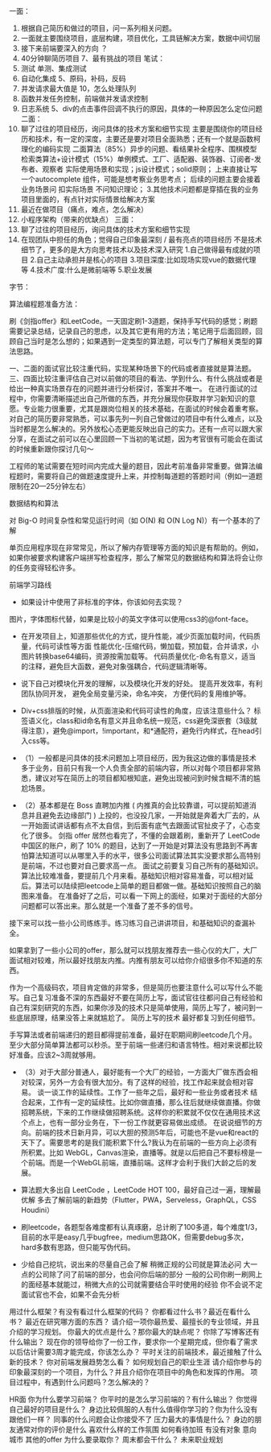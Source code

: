 一面：
1.	根据自己简历和做过的项目，问一系列相关问题。
2.	一面就主要围绕项目，底层构建，项目优化，工具链解决方案，数据中间切层
13. 接下来前端要深入的方向 ？
1. 40分钟聊简历项目
7、最有挑战的项目
笔试：
6. 测试 单测、集成测试
7. 自动化集成
5、原码，补码，反码
2. 并发请求最大值是 10，怎么处理队列
2. 函数并发任务控制，前端做并发请求控制
5. 日志系统
5、div的点击事件回调不执行的原因，具体的一种原因怎么定位问题
二面：
1. 聊了过往的项目经历，询问具体的技术方案和细节实现
主要是围绕你的项目经历和技术，有一定的深度，主要还是要对项目全面熟悉；还有一个就是函数柯理化的编码实现
二面算法（85%）异步的问题、看结果补全程序、围棋模型检索类算法+设计模式（15%）单例模式、工厂、适配器、装饰器、订阅者-发布者、观察者 实际使用场景和实现；js设计模式；solid原则；
上来直接让写一个autocomplete 组件，可能是想考察业务思考点；
后续的问题主要会接着业务场景问 扣实际场景 不问知识理论；
3.其他技术问题都是穿插在我的业务项目里面的，有点针对实际情景给解决方案
1. 最近在做项目（痛点，难点，怎么解决）
3. 小程序架构（带来的优缺点）
三面：
1. 聊了过往的项目经历，询问具体的技术方案和细节实现
2. 在现团队中担任的角色；觉得自己印象最深刻 / 最有亮点的项目经历
不是技术细节了，更多的是大方向思考技术以及技术深入研究
1.自己做得最有成就的项目
2.自己主动承担并是核心的项目
3.项目深度:比如现场实现vue的数据代理等
4.技术广度:什么是微前端等
5.职业发展

字节：

算法编程题准备方法：

刷《剑指offer》和LeetCode。一天固定刷1-3道题，保持手写代码的感觉；刷题需要记录总结，记录自己的思虑，以及其它更有用的方法；笔记用于后面回顾，回顾自己当时是怎么想的；如果遇到一定类型的算法题，可以专门了解相关类型的算法思路。

一、二面的面试官比较注重代码，实现某种场景下的代码或者直接就是算法题。三、四面比较注重评估自己对以前做的项目的看法、学到什么、有什么挑战或者是给出一种真实场景存在的问题并进行分析探讨，答案并不唯一。
在进行面试的过程中，你需要清晰描述出自己所做的东西，并充分展现你获取并学习新知识的意愿。专业能力很重要，尤其是跟岗位相关的技术基础，在面试的时候会着重考察。
对自己的简历要非常熟悉，可以事先列一列自己曾做过的项目中有什么难点，以及当时都是怎么解决的。另外放松心态更能反映出自己的实力。还有一点可以跟大家分享，在面试之前可以在心里回顾一下当初的笔试题，因为考官很有可能会在面试的时候重新跟你探讨几句～

工程师的笔试需要在短时间内完成大量的题目，因此考前准备非常重要。做算法编程题时，需要将自己的做题速度提升上来，并控制每道题的答题时间（例如一道题限制在20—25分钟左右）

数据结构和算法

对 Big-O 时间复杂性和常见运行时间（如 O(N) 和 O(N Log N)）有一个基本的了解

单页应用程序现在非常常见，所以了解内存管理等方面的知识是有帮助的。例如，如果你被要求构建客户端拼写检查程序，那么了解常见的数据结构和算法将会让你的任务变得轻松许多。

前端学习路线

- 如果设计中使用了非标准的字体，你该如何去实现？

图片，字体图标代替，如果是比较小的英文字体可以使用css3的@font-face。

- 在开发项目上，知道那些优化的方式，提升性能，减少页面加载时间，代码质量，代码可读性等方面
性能优化-压缩代码，懒加载，预加载，合并请求，小图片转换base64编码，资源按需加载等。
代码质量优化-命名有意义，适当的注释，避免巨大函数，避免对象强耦合，代码逻辑清晰等。
- 说下自己对模块化开发的理解，以及模块化开发的好处。
提高开发效率，有利团队协同开发，
避免全局变量污染，命名冲突，
方便代码的复用维护等。

- Div+css排版的时候，从页面渲染和代码可读性的角度，应该注意些什么？
标签语义化，class和id命名有意义并且命名统一规范，css避免深嵌套（3级就得注意），避免@import，!important，和*通配符，避免行内样式，在head引入css等。

- （1）一般都是问具体的技术问题加上项目经历，因为我这边做的事情是技术多于业务，目前只有我一个人负责全部的前端内容，所以对每个项目都非常熟悉，建议对写在简历上的项目都知根知底，避免出现被问到时候含糊不清的尴尬场景。

- （2）基本都是在 Boss 直聘加内推 ( 内推真的会比较靠谱，可以提前知道消息并且避免去边缘部门 ) 上投的，也没投几家，一开始就是奔着大厂去的，从一开始面试讲话都有点不太自信，到后面有底气去跟面试官扯皮子了，心态变化了很多。
剑指 offer 居然也看完了，不懂的会跟着刷，重新开了 LeetCode 中国区的账户，刷了 10% 的题目，达到了一开始是对算法没有思路到不再害怕算法知道可以从哪里入手的水平，很多公司面试算法其实没要求那么高特别是前端，不过也要对自己要求高一点。
面试之前要复习自己所有的基础知识。算法比较难准备，要提前几个月来看。基础知识相对容易准备，可以相对延后。算法可以陆续把leetcode上简单的题目都做一做。基础知识按照自己的脑图来准备。
在准备好了之后，可以看一下网上的面经，如果对于面经的大部分问题都可以答出来。那么就是一个准备了差不多的信号。

接下来可以找一些小公司练练手。练习练习自己讲讲项目，和基础知识的查漏补全。

如果拿到了一些小公司的offer，那么就可以找朋友推荐去一些心仪的大厂，大厂面试相对较难，所以最好找朋友内推。内推有朋友可以给你介绍很多你不知道的东西。

作为一个高级码农，项目肯定做的非常多，但是简历也要注意什么可以写什么不能写。自己复习准备不深的东西最好不要在简历上写，面试官往往都问自己有经验和自己有深刻研究的东西，如果你涉及的技术只是简单使用，简历上写了，被问到一些底层原理，结果没答上来就尴尬了。
简历上写的技术 最好都复习到任何细节。

手写算法或者前端递归的题目都得提前准备，最好在职期间刷leetcode几个月。至少大部分简单算法都可以秒杀。至于前端一些递归和语言特性。相对来说都比较好准备。应该2~3周就够用。

- （3）对于大部分普通人，最好能有一个大厂的经验，一方面大厂做东西会相对较深，另外一方会有很大加分。有了这样的经验，找工作起来就会相对容易。
谈一谈工作的延续性。工作了一些年之后，最好和一些业务或者技术 结合起来，工作有一定的延续性。比如你做直播，那么往后就继续做直播。你做招聘系统，下来的工作继续做招聘系统。这样你的积累就不仅仅在通用技术这个点上，也有一部分业务在，下一份工作就更容易做出成绩。
在说说细节的方向。前端的技术日新月异，可以大胆的预测5年后，可能也不是vue和react的天下了。需要思考的是我们能积累下什么?我认为在前端的一些方向上必须有所积累。比如 WebGL，Canvas渲染，直播等。就是以后把自己不要标榜是一个前端。而是一个WebGL前端，直播前端。这样才会利于我们大龄之后的发展。

- 算法题大多出自 LeetCode ，LeetCode HOT 100，最好自己过一遍，理解最优解
多去了解前端的新趋势（Flutter，PWA，Serveless，GraphQL，CSS Houdini）

- 刷leetcode，各题型各难度都有认真琢磨，总计刷了100多道，每个难度1/3，目前的水平是easy几乎bugfree，medium思路OK，但需要debug多次，hard多数有思路，但只能写伪代码。

- 少给自己挖坑，说出来的尽量自己会了解
稍微正规的公司就是算法必问
大一点的公司除了问了前端的部分，也会问你后端的部分
一般的公司你刷一刷网上的面经基本就能过，稍微大点的公司就需要结合平时使用的经验
你不会说不定面试官也不会，如果不会先分析

用过什么框架？有没有看过什么框架的代码？
你都看过什么书？最近在看什么书？
最近在研究哪方面的东西？
请介绍一项你最热爱、最擅长的专业领域，并且介绍的学习规划。
你最大的优点是什么？那你最大的缺点呢？
你除了写博客还有什么输出？
现在你的领导给你了一份工作，要求你一个星期完成，但你看了需求以后估计需要3周才能完成，你该怎么办？
平时关注的前端技术，最近接触了什么新的技术？
你对前端发展趋势怎么看？
如何规划自己的职业生涯
请介绍你参与的印象最深刻的一个项目，为什么？并且介绍你在项目中的角色和发挥的作用。
项目过程中，有遇到什么问题吗？怎么解决的？


HR面
你为什么要学习前端？
你平时的是怎么学习前端的？有什么输出？
你觉得自己最好的项目是什么？
身边比较佩服的人有什么值得你学习的？你为什么没有跟他们一样？
同事的什么问题会让你接受不了
压力最大的事情是什么？
身边的朋友通常对你的评价是什么
喜欢什么样的工作氛围
如何看待加班
有没有对象
意向城市
其他的offer
为什么要录取你？
周末都会干什么？
未来职业规划